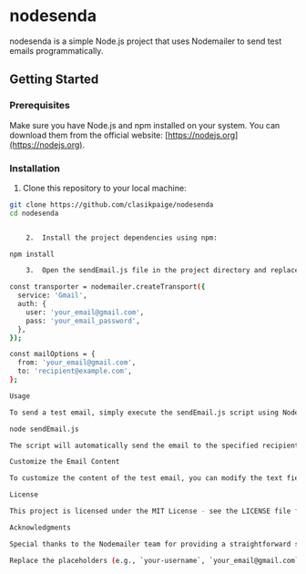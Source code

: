 # nodesenda

 nodesenda is a simple Node.js project that uses Nodemailer to send test emails programmatically.

## Getting Started

### Prerequisites

Make sure you have Node.js and npm installed on your system. You can download them from the official website: [https://nodejs.org](https://nodejs.org).

### Installation

1. Clone this repository to your local machine:

```bash
git clone https://github.com/clasikpaige/nodesenda
cd nodesenda


	2.	Install the project dependencies using npm:

npm install

	3.	Open the sendEmail.js file in the project directory and replace the following placeholders with your email credentials:

const transporter = nodemailer.createTransport({
  service: 'Gmail',
  auth: {
    user: 'your_email@gmail.com',
    pass: 'your_email_password',
  },
});

const mailOptions = {
  from: 'your_email@gmail.com',
  to: 'recipient@example.com',
};

Usage

To send a test email, simply execute the sendEmail.js script using Node.js:

node sendEmail.js

The script will automatically send the email to the specified recipient using the provided email service.

Customize the Email Content

To customize the content of the test email, you can modify the text field in the mailOptions object within the sendEmail.js file. Update the message text to include the content you want to send in the email.

License

This project is licensed under the MIT License - see the LICENSE file for details.

Acknowledgments

Special thanks to the Nodemailer team for providing a straightforward solution for sending emails from Node.js applications.

Replace the placeholders (e.g., `your-username`, `your_email@gmail.com`, `your_email_password`, `recipient@example.com`) with the appropriate values relevant to your project. This `README.md` file provides an overview of the project, installation instructions, usage details, customization options, licensing information, and acknowledgments. Markdown formatting allows you to create headings, lists, code blocks, links, and more to present the information in a clear and organized manner.
